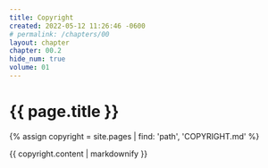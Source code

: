 ```yaml
---
title: Copyright
created: 2022-05-12 11:26:46 -0600
# permalink: /chapters/00
layout: chapter
chapter: 00.2
hide_num: true
volume: 01
---
```



# {{ page.title }}


{% assign copyright = site.pages | find: 'path', 'COPYRIGHT.md' %}

{{ copyright.content | markdownify }}


